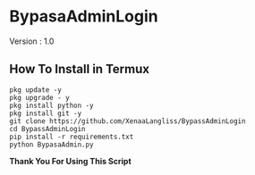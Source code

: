 # BypasaAdminLogin
Version : 1.0

## How To Install in Termux
```
pkg update -y
pkg upgrade - y
pkg install python -y
pkg install git -y
git clone https://github.com/XenaaLangliss/BypassAdminLogin
cd BypassAdminLogin
pip install -r requirements.txt
python BypasaAdmin.py
```
**Thank You For Using This Script**

